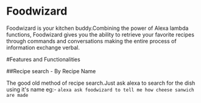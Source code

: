 # Foodwizard

Foodwizard is your kitchen buddy.Combining the power of Alexa lambda functions, Foodwizard gives you the ability to retrieve your favorite recipes through commands and conversations making the entire process of information exchange verbal.

#Features and Functionalities

##Recipe search - By Recipe Name

The good old method of recipe search.Just ask alexa to search for the dish using it's name eg:-
`alexa ask foodwizard to tell me how cheese sanwich are made`
